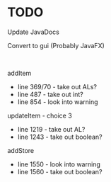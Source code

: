 # TODO

Update JavaDocs

Convert to gui (Probably JavaFX)

<br>




addItem
* line 369/70  -  take out ALs?
* line 487  -  take out int?
* line 854  -  look into warning


updateItem - choice 3
* line 1219  -  take out AL?
* line 1243  -  take out boolean?


addStore
* line 1550  -  look into warning
* line 1560  -  take out boolean?
